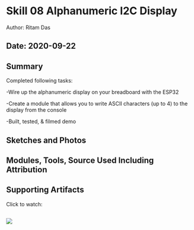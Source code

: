 #  Skill 08 Alphanumeric I2C Display

Author: Ritam Das

Date: 2020-09-22
-----

## Summary
Completed following tasks:

-Wire up the alphanumeric display on your breadboard with the ESP32

-Create a module that allows you to write ASCII characters (up to 4) to the display from the console

-Built, tested, & filmed demo

## Sketches and Photos


## Modules, Tools, Source Used Including Attribution


## Supporting Artifacts
Click to watch:

[![](http://img.youtube.com/vi/58lR7TitriA/0.jpg)](http://www.youtube.com/watch?v=58lR7TitriA "")
-----
